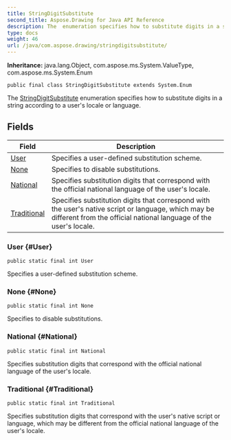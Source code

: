 ```yaml
---
title: StringDigitSubstitute
second_title: Aspose.Drawing for Java API Reference
description: The  enumeration specifies how to substitute digits in a string according to a users locale or language.
type: docs
weight: 46
url: /java/com.aspose.drawing/stringdigitsubstitute/
---
```

**Inheritance:**
java.lang.Object, com.aspose.ms.System.ValueType, com.aspose.ms.System.Enum
```
public final class StringDigitSubstitute extends System.Enum
```

The [StringDigitSubstitute](../../com.aspose.drawing/stringdigitsubstitute) enumeration specifies how to substitute digits in a string according to a user's locale or language.
## Fields

| Field | Description |
| --- | --- |
| [User](#User) | Specifies a user-defined substitution scheme. |
| [None](#None) | Specifies to disable substitutions. |
| [National](#National) | Specifies substitution digits that correspond with the official national language of the user's locale. |
| [Traditional](#Traditional) | Specifies substitution digits that correspond with the user's native script or language, which may be different from the official national language of the user's locale. |
### User {#User}
```
public static final int User
```


Specifies a user-defined substitution scheme.

### None {#None}
```
public static final int None
```


Specifies to disable substitutions.

### National {#National}
```
public static final int National
```


Specifies substitution digits that correspond with the official national language of the user's locale.

### Traditional {#Traditional}
```
public static final int Traditional
```


Specifies substitution digits that correspond with the user's native script or language, which may be different from the official national language of the user's locale.

